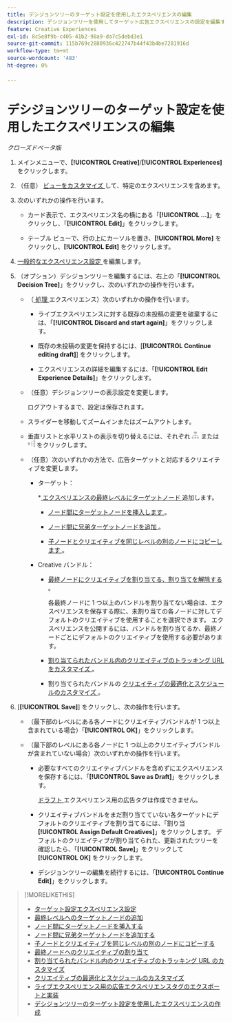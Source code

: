 ```yaml
---
title: デシジョンツリーのターゲット設定を使用したエクスペリエンスの編集
description: デシジョンツリーを使用してターゲット広告エクスペリエンスの設定を編集する方法を説明します。
feature: Creative Experiences
exl-id: 8c5e8f9b-c405-41b2-98a9-da7c5debd3e1
source-git-commit: 115b769c2880936c422747b44f43b4be7281916d
workflow-type: tm+mt
source-wordcount: '483'
ht-degree: 0%

---
```


# デシジョンツリーのターゲット設定を使用したエクスペリエンスの編集

*クローズドベータ版*

1. メインメニューで、**[!UICONTROL Creative]**/**[!UICONTROL Experiences]** をクリックします。

1. （任意） [ ビューをカスタマイズ ](/help/creative/introduction/customize-data-views.md) して、特定のエクスペリエンスを含めます。

1. 次のいずれかの操作を行います。

   * カード表示で、エクスペリエンス名の横にある「**[!UICONTROL ...]**」をクリックし、「**[!UICONTROL Edit]**」をクリックします。

   * テーブル ビューで、行の上にカーソルを置き、**[!UICONTROL More]** をクリックし、**[!UICONTROL Edit]** をクリックします。

1. [ 一般的なエクスペリエンス設定 ](experience-settings-targeting.md) を編集します。

1. （オプション）デシジョンツリーを編集するには、右上の「**[!UICONTROL Decision Tree]**」をクリックし、次のいずれかの操作を行います。

   * （[ 処理 ](experience-about.md#experience-statuses) エクスペリエンス）次のいずれかの操作を行います。

      * ライブエクスペリエンスに対する既存の未投稿の変更を破棄するには、「**[!UICONTROL Discard and start again]**」をクリックします。

      * 既存の未投稿の変更を保持するには、[**[!UICONTROL Continue editing draft]**] をクリックします。

      * エクスペリエンスの詳細を編集するには、「**[!UICONTROL Edit Experience Details]**」をクリックします。

   * （任意）デシジョンツリーの表示設定を変更します。

     ログアウトするまで、設定は保存されます。

   * スライダーを移動してズームインまたはズームアウトします。

   * 垂直リストと水平リストの表示を切り替えるには、それぞれ ![ 垂直ツリーとして表示 ](/help/creative/assets/tree-vertical.png " 垂直ツリーとして表示 ") または ![水平ツリーとして表示](/help/creative/assets/tree-horizontal.png "水平ツリーとして表示") をクリックします。

   * （任意）次のいずれかの方法で、広告ターゲットと対応するクリエイティブを変更します。

      * ターゲット：

        *[ エクスペリエンスの最終レベルにターゲットノード ](experience-target-node-add-final.md) 追加します。

         * [ ノード間にターゲットノードを挿入します ](experience-target-node-add-inner.md)。

         * [ ノード間に兄弟ターゲットノードを追加 ](experience-target-node-add-sibling.md)。

         * [ 子ノードとクリエイティブを同じレベルの別のノードにコピーします ](experience-target-node-copy.md)。

      * Creative バンドル：

         * [ 最終ノードにクリエイティブを割り当てる、割り当てを解除する ](experience-assign-creative-bundles.md)。

           各最終ノードに 1 つ以上のバンドルを割り当てない場合は、エクスペリエンスを保存する際に、未割り当ての各ノードに対してデフォルトのクリエイティブを使用することを選択できます。 エクスペリエンスを公開するには、バンドルを割り当てるか、最終ノードごとにデフォルトのクリエイティブを使用する必要があります。

         * [ 割り当てられたバンドル内のクリエイティブのトラッキング URL をカスタマイズ ](experience-tracking-urls-targeting.md)。

         * 割り当てられたバンドルの [ クリエイティブの最適化とスケジュールのカスタマイズ ](experience-optimization-scheduling-targeting.md)。

1. [**[!UICONTROL Save]**] をクリックし、次の操作を行います。

   * （最下部のレベルにある各ノードにクリエイティブバンドルが 1 つ以上含まれている場合）「**[!UICONTROL OK]**」をクリックします。

   * （最下部のレベルにある各ノードに 1 つ以上のクリエイティブバンドルが含まれていない場合）次のいずれかの操作を行います。

      * 必要なすべてのクリエイティブバンドルを含めずにエクスペリエンスを保存するには、「**[!UICONTROL Save as Draft]**」をクリックします。

        [ ドラフト ](experience-about.md#experience-statuses) エクスペリエンス用の広告タグは作成できません。

      * クリエイティブバンドルをまだ割り当てていない各ターゲットにデフォルトのクリエイティブを割り当てるには、「割り当 **[!UICONTROL Assign Default Creatives]**」をクリックします。 デフォルトのクリエイティブが割り当てられた、更新されたツリーを確認したら、「**[!UICONTROL Save]**」をクリックして **[!UICONTROL OK]** をクリックします。

      * デシジョンツリーの編集を続行するには、「**[!UICONTROL Continue Edit]**」をクリックします。

>[!MORELIKETHIS]
>
>* [ ターゲット設定エクスペリエンス設定 ](experience-settings-targeting.md)
>* [ 最終レベルへのターゲットノードの追加 ](experience-target-node-add-final.md)
>* [ ノード間にターゲットノードを挿入する ](experience-target-node-add-inner.md)
>* [ ノード間に兄弟ターゲットノードを追加する ](experience-target-node-add-sibling.md)
>* [ 子ノードとクリエイティブを同じレベルの別のノードにコピーする ](experience-target-node-copy.md)
>* [ 最終ノードへのクリエイティブの割り当て ](experience-assign-creative-bundles.md)
>* [ 割り当てられたバンドル内のクリエイティブのトラッキング URL のカスタマイズ ](experience-tracking-urls-targeting.md)
>* [ クリエイティブの最適化とスケジュールのカスタマイズ ](experience-optimization-scheduling-targeting.md)
>* [ ライブエクスペリエンス用の広告エクスペリエンスタグのエクスポートと実装 ](/help/creative/experiences/experience-tag-export.md)
>* [ デシジョンツリーのターゲット設定を使用したエクスペリエンスの作成 ](experience-create-targeting.md)
